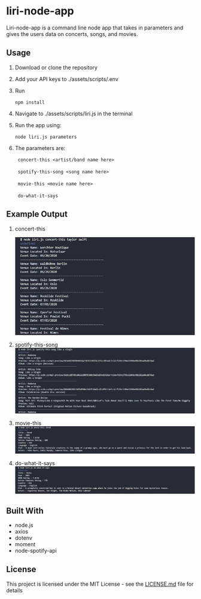 # liri-node-app

Liri-node-app is a command line node app that takes in parameters and gives the users data on concerts, songs, and movies.

## Usage

1. Download or clone the repository
2. Add your API keys to ./assets/scripts/.env
3. Run
   ```
   npm install
   ```
4. Navigate to ./assets/scripts/liri.js in the terminal
5. Run the app using:
   ```
   node liri.js parameters
   ```
6. The parameters are:

   ```
    concert-this <artist/band name here>

    spotify-this-song <song name here>

    movie-this <movie name here>

    do-what-it-says
   ```

## Example Output

1. concert-this

   ![concert-this-image](assets/images/concert-this.png?raw=true 'concert-this-image')

2. spotify-this-song
   ![spotify-this-song-image](assets/images/spotify-this-song.png?raw=true 'spotify-this-song-image')

3. movie-this
   ![movie-this-image](assets/images/movie-this.png?raw=true 'movie-this-image')

4. do-what-it-says
   ![do-what-it-says-image](assets/images/do-what-it-says.png?raw=true 'do-what-it-says-image')

## Built With

- node.js
- axios
- dotenv
- moment
- node-spotify-api

## License

This project is licensed under the MIT License - see the [LICENSE.md](https://github.com/doanja/Recipe-Sluts/blob/master/LICENSE) file for details
